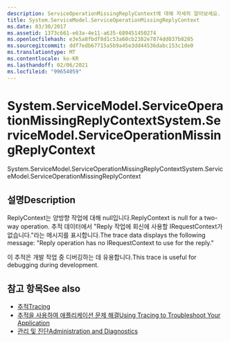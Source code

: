 ```yaml
---
description: ServiceOperationMissingReplyContext에 대해 자세히 알아보세요.
title: System.ServiceModel.ServiceOperationMissingReplyContext
ms.date: 03/30/2017
ms.assetid: 1373c661-e63a-4e11-a635-689451450274
ms.openlocfilehash: e3e5a8fbdf8d1c53a60cb2382e7874dd037b8285
ms.sourcegitcommit: ddf7edb67715a5b9a45e3dd44536dabc153c1de0
ms.translationtype: MT
ms.contentlocale: ko-KR
ms.lasthandoff: 02/06/2021
ms.locfileid: "99654059"
---
```

# <a name="systemservicemodelserviceoperationmissingreplycontext"></a><span data-ttu-id="2ede1-103">System.ServiceModel.ServiceOperationMissingReplyContext</span><span class="sxs-lookup"><span data-stu-id="2ede1-103">System.ServiceModel.ServiceOperationMissingReplyContext</span></span>

<span data-ttu-id="2ede1-104">System.ServiceModel.ServiceOperationMissingReplyContext</span><span class="sxs-lookup"><span data-stu-id="2ede1-104">System.ServiceModel.ServiceOperationMissingReplyContext</span></span>  
  
## <a name="description"></a><span data-ttu-id="2ede1-105">설명</span><span class="sxs-lookup"><span data-stu-id="2ede1-105">Description</span></span>  

 <span data-ttu-id="2ede1-106">ReplyContext는 양방향 작업에 대해 null입니다.</span><span class="sxs-lookup"><span data-stu-id="2ede1-106">ReplyContext is null for a two-way operation.</span></span> <span data-ttu-id="2ede1-107">추적 데이터에서 "Reply 작업에 회신에 사용할 IRequestContext가 없습니다."라는 메시지를 표시합니다.</span><span class="sxs-lookup"><span data-stu-id="2ede1-107">The trace data displays the following message: "Reply operation has no IRequestContext to use for the reply."</span></span>  
  
 <span data-ttu-id="2ede1-108">이 추적은 개발 작업 중 디버깅하는 데 유용합니다.</span><span class="sxs-lookup"><span data-stu-id="2ede1-108">This trace is useful for debugging during development.</span></span>  
  
## <a name="see-also"></a><span data-ttu-id="2ede1-109">참고 항목</span><span class="sxs-lookup"><span data-stu-id="2ede1-109">See also</span></span>

- [<span data-ttu-id="2ede1-110">추적</span><span class="sxs-lookup"><span data-stu-id="2ede1-110">Tracing</span></span>](index.md)
- [<span data-ttu-id="2ede1-111">추적을 사용하여 애플리케이션 문제 해결</span><span class="sxs-lookup"><span data-stu-id="2ede1-111">Using Tracing to Troubleshoot Your Application</span></span>](using-tracing-to-troubleshoot-your-application.md)
- [<span data-ttu-id="2ede1-112">관리 및 진단</span><span class="sxs-lookup"><span data-stu-id="2ede1-112">Administration and Diagnostics</span></span>](../index.md)
